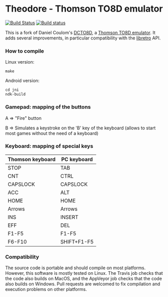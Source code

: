 Theodore - Thomson TO8D emulator
================================

[![Build Status](https://travis-ci.org/Zlika/theodore.svg?branch=master)](https://travis-ci.org/Zlika/theodore)
[![Build status](https://ci.appveyor.com/api/projects/status/7lo7cohkpmn50ogk?svg=true)](https://ci.appveyor.com/project/Zlika/theodore)

This is a fork of Daniel Coulom's [DCTO8D](http://dcto8.free.fr/), a [Thomson TO8D emulator](https://en.wikipedia.org/wiki/Thomson_TO8).
It adds several improvements, in particular compatibility with the [libretro](https://github.com/libretro) API.

### How to compile

Linux version:
```
make
```
Android version:
```
cd jni
ndk-build
```

### Gamepad: mapping of the buttons

A => "Fire" button

B => Simulates a keystroke on the 'B' key of the keyboard (allows to start most games without the need of a keyboard)

### Keyboard: mapping of special keys

| Thomson keyboard | PC keyboard |
| ------------- | ------------- |
| STOP  | TAB  |
| CNT  | CTRL  |
| CAPSLOCK  | CAPSLOCK  |
| ACC  | ALT  |
| HOME  | HOME  |
| Arrows  | Arrows  |
| INS  | INSERT  |
| EFF  | DEL  |
| F1-F5  | F1-F5  |
| F6-F10  | SHIFT+F1-F5  |

### Compatibility

The source code is portable and should compile on most platforms. However, this software is mostly tested on Linux.
The Travis job checks that the code also builds on MacOS, and the AppVeyor job checks that the code also builds on Windows.
Pull requests are welcomed to fix compilation and execution problems on other platforms.
